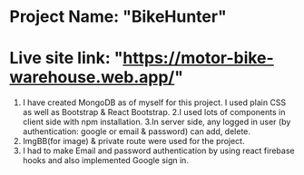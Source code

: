 # Project Name: "BikeHunter"

# Live site link: "https://motor-bike-warehouse.web.app/"

1. I have created MongoDB as of myself for this project. I used plain CSS as well as Bootstrap & React Bootstrap.
2.I used lots of components in client side with npm installation.
3.In server side, any logged in user (by authentication: google or email & password) can add, delete.
4. ImgBB(for image) & private route were used for the project.
5. I had to make Email and password authentication by using react firebase hooks and also implemented Google sign in.
